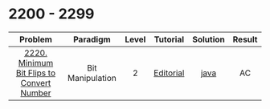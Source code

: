 # 2200 - 2299

|                                                     Problem                                                     |     Paradigm     | Level |                                         Tutorial                                          |                        Solution                         | Result |
| :-------------------------------------------------------------------------------------------------------------: | :--------------: | :---: | :---------------------------------------------------------------------------------------: | :-----------------------------------------------------: | :----: |
| [2220. Minimum Bit Flips to Convert Number](https://leetcode.com/problems/minimum-bit-flips-to-convert-number/) | Bit Manipulation |   2   | [Editorial](https://leetcode.com/problems/minimum-bit-flips-to-convert-number/editorial/) | [java](./2220_Minimum_Bit_Flips_to_Convert_Number.java) |   AC   |
